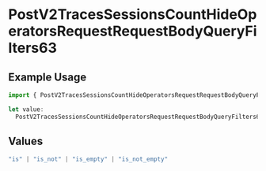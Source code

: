 # PostV2TracesSessionsCountHideOperatorsRequestRequestBodyQueryFilters63

## Example Usage

```typescript
import { PostV2TracesSessionsCountHideOperatorsRequestRequestBodyQueryFilters63 } from "@orq-ai/node/models/operations";

let value:
  PostV2TracesSessionsCountHideOperatorsRequestRequestBodyQueryFilters63 = "is";
```

## Values

```typescript
"is" | "is_not" | "is_empty" | "is_not_empty"
```